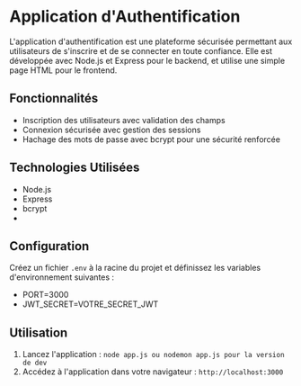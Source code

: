 # Application d'Authentification

L'application d'authentification est une plateforme sécurisée permettant aux utilisateurs de s'inscrire et de se connecter en toute confiance. Elle est développée avec Node.js et Express pour le backend, et utilise une simple page HTML pour le frontend.

## Fonctionnalités

- Inscription des utilisateurs avec validation des champs
- Connexion sécurisée avec gestion des sessions
- Hachage des mots de passe avec bcrypt pour une sécurité renforcée

## Technologies Utilisées

- Node.js
- Express
- bcrypt
- 
## Configuration

Créez un fichier `.env` à la racine du projet et définissez les variables d'environnement suivantes :

- PORT=3000
- JWT_SECRET=VOTRE_SECRET_JWT

## Utilisation

1. Lancez l'application : `node app.js ou nodemon app.js pour la version de dev`
2. Accédez à l'application dans votre navigateur : `http://localhost:3000`
